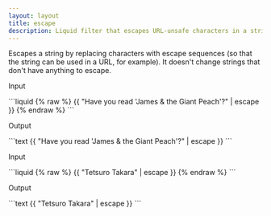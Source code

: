 ```yaml
---
layout: layout
title: escape
description: Liquid filter that escapes URL-unsafe characters in a string.
---
```


Escapes a string by replacing characters with escape sequences (so that the string can be used in a URL, for example). It doesn't change strings that don't have anything to escape.

<p class="code-label">Input</p>
```liquid
{% raw %}
{{ "Have you read 'James & the Giant Peach'?" | escape }}
{% endraw %}
```

<p class="code-label">Output</p>
```text
{{ "Have you read 'James & the Giant Peach'?" | escape }}
```

<p class="code-label">Input</p>
```liquid
{% raw %}
{{ "Tetsuro Takara" | escape }}
{% endraw %}
```

<p class="code-label">Output</p>
```text
{{ "Tetsuro Takara" | escape }}
```
